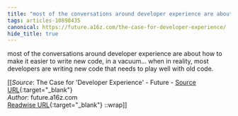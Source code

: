 ```yaml
---
title: "most of the conversations around developer experience are about how ..."
tags: articles-10898435
canonical: https://future.a16z.com/the-case-for-developer-experience/
hide_title: true
---
```


most of the conversations around developer experience are about how to make it easier to write new code, in a vacuum… when in reality, most developers are writing new code that needs to play well with old code.


[[_Source_: The Case for 'Developer Experience' - Future - [Source URL](https://future.a16z.com/the-case-for-developer-experience/){:target="_blank"}<br>
_Author_: future.a16z.com<br>
[Readwise URL](https://readwise.io/open/225830595){:target="_blank"}
::wrap]]